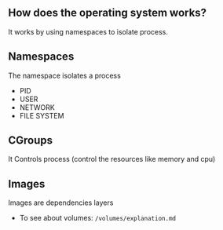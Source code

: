 ## How does the operating system works?

It works by using namespaces to isolate process.

## Namespaces

The namespace isolates a process

- PID
- USER
- NETWORK
- FILE SYSTEM

## CGroups

It Controls process
(control the resources like memory and cpu)

## Images

Images are dependencies layers

- To see about volumes: ``/volumes/explanation.md``